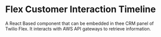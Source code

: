 # Flex Customer Interaction Timeline

A React Based component that can be embedded in thee CRM panel of Twilio Flex.
It interacts with AWS API gateways to retrieve information.